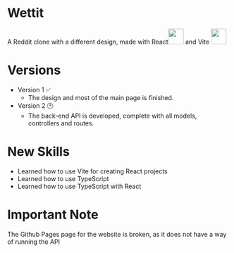 # Wettit
A Reddit clone with a different design, made with React<img src="https://cdn4.iconfinder.com/data/icons/logos-3/600/React.js_logo-512.png" width="35px" height="35px"> and Vite <img src="https://vitejs.dev/logo-with-shadow.png" width="35px" height="35px">
# Versions
* Version 1 ✅
  * The design and most of the main page is finished.
* Version 2 🕑
  * The back-end API is developed, complete with all models, controllers and routes.
# New Skills
  * Learned how to use Vite for creating React projects
  * Learned how to use TypeScript
  * Learned how to use TypeScript with React
# Important Note
The Github Pages page for the website is broken, as it does not have a way of running the API
